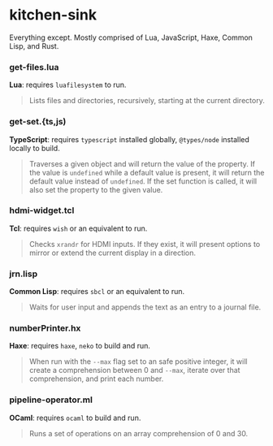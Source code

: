# kitchen-sink
Everything except. Mostly comprised of Lua, JavaScript, Haxe, Common Lisp, and Rust.

### get-files.lua
**Lua**: requires `luafilesystem` to run.

> Lists files and directories, recursively, starting at the current directory.

### get-set.{ts,js)
**TypeScript**: requires `typescript` installed globally, `@types/node` installed locally to build.

> Traverses a given object and will return the value of the property. If the value is `undefined` while a default value is present, it will return the default value instead of `undefined`. If the set function is called, it will also set the property to the given value.

### hdmi-widget.tcl
**Tcl**: requires `wish` or an equivalent to run.

> Checks `xrandr` for HDMI inputs. If they exist, it will present options to mirror or extend the current display in a direction.

### jrn.lisp
**Common Lisp**: requires `sbcl` or an equivalent to run.

> Waits for user input and appends the text as an entry to a journal file.

### numberPrinter.hx
**Haxe**: requires `haxe`, `neko` to build and run.

> When run with the `--max` flag set to an safe positive integer, it will create a comprehension between 0 and `--max`, iterate over that comprehension, and print each number.

### pipeline-operator.ml
**OCaml**: requires `ocaml` to build and run.

> Runs a set of operations on an array comprehension of 0 and 30.

